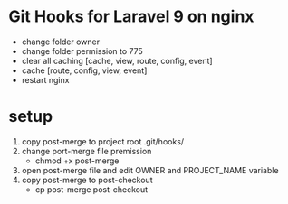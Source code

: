 # Git Hooks for Laravel 9 on nginx

- change folder owner
- change folder permission to 775
- clear all caching [cache, view, route, config, event]
- cache [route, config, view, event]
- restart nginx 

# setup

1. copy post-merge to project root .git/hooks/
2. change port-merge file premission 
    - chmod +x post-merge 
3. open post-merge file and edit OWNER and PROJECT_NAME variable 
4. copy post-merge to post-checkout
    - cp post-merge post-checkout